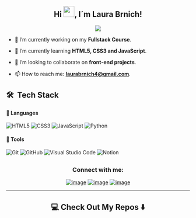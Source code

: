 <h2 align="center"> Hi <img src="https://github.com/abdoachhoubi/abdoachhoubi/blob/main/gifs/Hi.gif" width="30">, I´m Laura Brnich! </h2>

<!-- <h3 align="center">A passionate Python and Front-End (and a beginner designer) developer from Argentina</h3> -->

<p align="center">
  <a href="https://github.com/DenverCoder1/readme-typing-svg"><img src="https://readme-typing-svg.herokuapp.com/?lines=Systems%20Engineering%20Student;Always%20learning%20new%20things;Feel%20free%20to%20look%20around%20%F0%9F%91%80;&center=true&width=440&height=45"></a>
</p>

- 🔭 I’m currently working on my **Fullstack Course**.

- 🌱 I’m currently learning **HTML5, CSS3 and JavaScript**.

- 👯 I’m looking to collaborate on **front-end projects**.

- 📫 How to reach me: **laurabrnich4@gmail.com**.

<!-- - ⚡ What I like to do: **I like so much reading, basketball and skateboarding...and coding of course** -->

## 🛠 &nbsp;Tech Stack

#### 🔧 Languages

<!-- ![Dart](https://img.shields.io/badge/Dart-%230175C2.svg?style=for-the-badge&logo=dart&logoColor=white) -->
<!-- ![Java](https://img.shields.io/badge/java-%23ED8B00.svg?style=for-the-badge&logo=openjdk&logoColor=white) -->
<!-- ![C++](https://img.shields.io/badge/c++-%2300599C.svg?style=for-the-badge&logo=c%2B%2B&logoColor=white) -->
![HTML5](https://img.shields.io/badge/html5-%23E34F26.svg?style=for-the-badge&logo=html5&logoColor=white)
![CSS3](https://img.shields.io/badge/css3-%231572B6.svg?style=for-the-badge&logo=css3&logoColor=white)
![JavaScript](https://img.shields.io/badge/JavaScript-%23323330.svg?style=for-the-badge&logo=javascript&logoColor=F7DF1E)
![Python](https://img.shields.io/badge/Python-%2314354C.svg?style=for-the-badge&logo=python&logoColor=white)
<!-- ![PHP](https://img.shields.io/badge/PHP-%23777BB4.svg?style=for-the-badge&logo=php&logoColor=white) -->

<!-- 
#### 🖥️ Frameworks

![Flutter](https://img.shields.io/badge/flutter-%2302569B.svg?style=for-the-badge&logo=flutter&logoColor=white)
![Laravel](https://img.shields.io/badge/Laravel-%23FF2D20.svg?style=for-the-badge&logo=laravel&logoColor=white)
![Three.js](https://img.shields.io/badge/Three.js-%23000000.svg?style=for-the-badge&logo=three.js&logoColor=white)
![OpenGL](https://img.shields.io/badge/OpenGL-%23FFFFFF.svg?style=for-the-badge&logo=opengl)
![TensorFlow](https://img.shields.io/badge/TensorFlow-%23FF6F00.svg?style=for-the-badge&logo=tensorflow&logoColor=white)
![Keras](https://img.shields.io/badge/Keras-%23D00000.svg?style=for-the-badge&logo=keras&logoColor=white) 
-->

<!-- 
#### 📚 Libraries

![Numpy](https://img.shields.io/badge/NumPy-%23013243.svg?style=for-the-badge&logo=numpy&logoColor=white)
![Pandas](https://img.shields.io/badge/Pandas-%23150458.svg?style=for-the-badge&logo=pandas&logoColor=white)
![Scikit-learn](https://img.shields.io/badge/scikit--learn-%23F7931E.svg?style=for-the-badge&logo=scikit-learn&logoColor=white)
![Matplotlib](https://img.shields.io/badge/Matplotlib-%23E20000.svg?style=for-the-badge&logo=matplotlib&logoColor=white) 
-->

#### 🔧 Tools

![Git](https://img.shields.io/badge/git-%23F05033.svg?style=for-the-badge&logo=git&logoColor=white)
![GitHub](https://img.shields.io/badge/github-%23121011.svg?style=for-the-badge&logo=github&logoColor=white)
![Visual Studio Code](https://img.shields.io/badge/Visual%20Studio%20Code-0078d7.svg?style=for-the-badge&logo=visual-studio-code&logoColor=white)
![Notion](https://img.shields.io/badge/Notion-%23000000.svg?style=for-the-badge&logo=notion&logoColor=white)


<!--
![Power Bi](https://img.shields.io/badge/power_bi-F2C811?style=for-the-badge&logo=powerbi&logoColor=black)
![YouTube](https://img.shields.io/badge/YouTube-%23FF0000.svg?style=for-the-badge&logo=YouTube&logoColor=white)
![Freelancer](https://img.shields.io/badge/Freelancer-29B2FE?style=for-the-badge&logo=Freelancer&logoColor=white)
![Docker](https://img.shields.io/badge/Docker-%230db7ed.svg?style=for-the-badge&logo=docker&logoColor=white)
![MongoDB](https://img.shields.io/badge/MongoDB-%234ea94b.svg?style=for-the-badge&logo=mongodb&logoColor=white)
![MySQL](https://img.shields.io/badge/mysql-4479A1.svg?style=for-the-badge&logo=mysql&logoColor=white)
![NodeJS](https://img.shields.io/badge/node.js-6DA55F?style=for-the-badge&logo=node.js&logoColor=white)
![React](https://img.shields.io/badge/react-%2320232a.svg?style=for-the-badge&logo=react&logoColor=%2361DAFB)
![AssemblyScript](https://img.shields.io/badge/assembly%20script-%23000000.svg?style=for-the-badge&logo=assemblyscript&logoColor=white)
![C#](https://img.shields.io/badge/c%23-%23239120.svg?style=for-the-badge&logo=csharp&logoColor=white)
![C++](https://img.shields.io/badge/c++-%2300599C.svg?style=for-the-badge&logo=c%2B%2B&logoColor=white)
![AWS](https://img.shields.io/badge/AWS-%23FF9900.svg?style=for-the-badge&logo=amazon-aws&logoColor=white)
![.Net](https://img.shields.io/badge/.NET-5C2D91?style=for-the-badge&logo=.net&logoColor=white)
![Django](https://img.shields.io/badge/django-%23092E20.svg?style=for-the-badge&logo=django&logoColor=white)
![React Query](https://img.shields.io/badge/-React%20Query-FF4154?style=for-the-badge&logo=react%20query&logoColor=white)
![Oracle](https://img.shields.io/badge/Oracle-F80000?style=for-the-badge&logo=oracle&logoColor=white)
![Vercel](https://img.shields.io/badge/vercel-%23000000.svg?style=for-the-badge&logo=vercel&logoColor=white)
![Kotlin](https://img.shields.io/badge/kotlin-%237F52FF.svg?style=for-the-badge&logo=kotlin&logoColor=white)
![PHP](https://img.shields.io/badge/php-%23777BB4.svg?style=for-the-badge&logo=php&logoColor=white)
![R](https://img.shields.io/badge/r-%23276DC3.svg?style=for-the-badge&logo=r&logoColor=white)
![Microsoft Excel](https://img.shields.io/badge/Microsoft_Excel-217346?style=for-the-badge&logo=microsoft-excel&logoColor=white)
-->

<!-- ![Docker](https://img.shields.io/badge/Docker-%230db7ed.svg?style=for-the-badge&logo=docker&logoColor=white) -->
<!-- ![Linux](https://img.shields.io/badge/Linux-FCC624?style=for-the-badge&logo=linux&logoColor=black) -->
<!-- ![Ubuntu](https://img.shields.io/badge/Ubuntu-E95420?style=for-the-badge&logo=ubuntu&logoColor=white) -->
<!-- ![Figma](https://img.shields.io/badge/Figma-%23F24E1E.svg?style=for-the-badge&logo=figma&logoColor=white) -->
<!-- ![GitLab](https://img.shields.io/badge/gitlab-%23121011.svg?style=for-the-badge&logo=gitlab&logoColor=yello) -->
<!-- ![Firebase](https://img.shields.io/badge/Firebase-%23FFCA28.svg?style=for-the-badge&logo=firebase&logoColor=black) -->
<!-- ![Postman](https://img.shields.io/badge/Postman-%23FF6C37.svg?style=for-the-badge&logo=postman&logoColor=white) -->
<!-- ![IntelliJ IDEA](https://img.shields.io/badge/IntelliJIDEA-000000.svg?style=for-the-badge&logo=intellij-idea&logoColor=white) -->
<!-- ![Android Studio](https://img.shields.io/badge/Android%20Studio-%23000000.svg?style=for-the-badge&logo=android-studio&logoColor=3DDC84) -->
<!-- ![Visual Studio](https://img.shields.io/badge/Visual%20Studio-5C2D91.svg?style=for-the-badge&logo=visual-studio&logoColor=white) -->
<!-- ![Adobe XD](https://img.shields.io/badge/Adobe%20XD-%23FF61F6.svg?style=for-the-badge&logo=adobe%20xd&logoColor=white) -->



## <h3 align="center">Connect with me:</h3>
<div align="center">

[![image](https://img.shields.io/badge/LinkedIn-0077B5?style=for-the-badge&logo=linkedin&logoColor=white)](https://www.linkedin.com/in/laura-lourdes-brnich-33a43b29a/)
[![image](https://img.shields.io/badge/Instagram-E4405F?style=for-the-badge&logo=instagram&logoColor=white)](https://www.instagram.com/laura_brnich/)
[![image](https://img.shields.io/badge/Gmail-D14836?style=for-the-badge&logo=gmail&logoColor=white)](mailto:laurabrnich4@gmail.com)

<hr>

<h2  align="center">💻 Check Out My Repos ⬇️ </h2>
<!--[![image](https://img.shields.io/badge/Twitter-1DA1F2?style=for-the-badge&logo=twitter&logoColor=white)](https://twitter.com/brantlauro)-->
</div>

